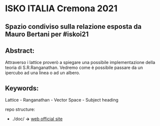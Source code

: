 # ISKO ITALIA Cremona 2021
## Spazio condiviso sulla relazione esposta da Mauro Bertani per #iskoi21

## Abstract:
Attraverso i lattice proverò a spiegare una possibile implementazione della teoria di S.R.Ranganathan. Vedremo come è possibile passare da un ipercubo ad una linea o ad un albero.

## Keywords:
Lattice - Ranganathan - Vector Space - Subject heading

repo structure:
 * ./doc/ **->** [web official site](https://bertanimauro.github.io/ISKOI21/)
 
